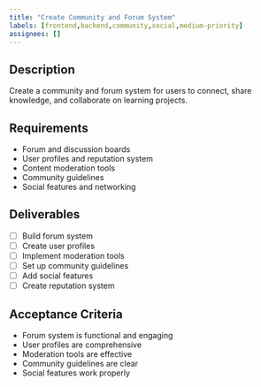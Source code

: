 ```yaml
---
title: "Create Community and Forum System"
labels: [frontend,backend,community,social,medium-priority]
assignees: []
---
```



## Description
Create a community and forum system for users to connect, share knowledge, and collaborate on learning projects.

## Requirements
- Forum and discussion boards
- User profiles and reputation system
- Content moderation tools
- Community guidelines
- Social features and networking

## Deliverables
- [ ] Build forum system
- [ ] Create user profiles
- [ ] Implement moderation tools
- [ ] Set up community guidelines
- [ ] Add social features
- [ ] Create reputation system

## Acceptance Criteria
- Forum system is functional and engaging
- User profiles are comprehensive
- Moderation tools are effective
- Community guidelines are clear
- Social features work properly

